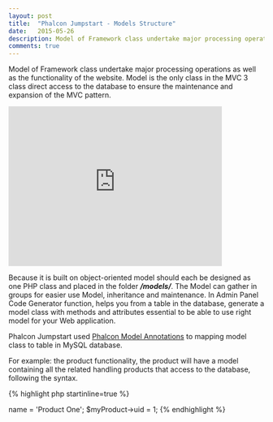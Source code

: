 ```yaml
---
layout: post
title:  "Phalcon Jumpstart - Models Structure"
date:   2015-05-26
description: Model of Framework class undertake major processing operations as well as the functionality of the website. Model is the only class in the MVC 3 class direct access to the database to ensure the maintenance and expansion of the MVC pattern.
comments: true
---
```


<p class="intro">
    <span class="dropcap">M</span>odel of Framework class undertake major processing operations as well as the functionality of the website. Model is the only class in the MVC 3 class direct access to the database to ensure the maintenance and expansion of the MVC pattern.
</p>

<iframe width="420" height="315" src="https://redirector.googlevideo.com/videoplayback?requiressl=yes&id=91820434e75e8c9e&itag=22&source=picasa&cmo=secure_transport=yes&ip=0.0.0.0&ipbits=0&expire=1438525867&sparams=requiressl,id,itag,source,ip,ipbits,expire&signature=88FB3CBE074111043CE4248A33F9677F409F072D.B7191228E27E8E4438809C93FE939390BF399B42&key=lh1" frameborder="0" allowfullscreen></iframe>

Because it is built on object-oriented model should each be designed as one PHP class and placed in the folder ***/models/***. The Model can gather in groups for easier use Model, inheritance and maintenance. In Admin Panel Code Generator function, helps you from a table in the database, generate a model class with methods and attributes essential to be able to use right model for your Web application.

Phalcon Jumpstart used [Phalcon Model Annotations](http://docs.phalconphp.com/en/latest/reference/annotations.html) to mapping model class to table in MySQL database.

For example: the product functionality, the product will have a model containing all the related handling products that access to the database, following the syntax.

{% highlight php startinline=true %}
<?php
namespace Model;

/**
 * Product
 *
 * Represents a Product
 *
 * @Source('fly_product');
 */
class Product extends \Fly\BaseModel
{
    /**
    * @Column(type="integer", nullable=true, column="u_id")
    */
    public $uid;

    /**
    * @Primary
    * @Identity
    * @Column(type="integer", nullable=false, column="p_id")
    */
    public $id;

    /**
    * @Column(type="string", nullable=true, column="p_name")
    */
    public $name;

    ...
{% endhighlight %}

* @Source: declare table name.
* @Column:
    * type: define type of table field.
    * nullable: validate table field is NULL or NOT NULL.
    * column: table field name.

After declare the model like above, you can call model properties without prefix of table (automatic column mapping) field like:

{% highlight php startinline=true %}
    $myProduct = new \Model\Product();
    $myProduct->name = 'Product One';
    $myProduct->uid = 1;
{% endhighlight %}

